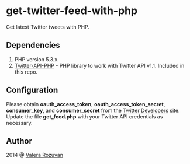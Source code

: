 get-twitter-feed-with-php
=========================

Get latest Twitter tweets with PHP.

Dependencies
------------

1. PHP version 5.3.x.
2. [Twitter-API-PHP](http://github.com/j7mbo/twitter-api-php) - PHP library to
work with Twitter API v1.1. Included in this repo.

Configuration
-------------

Please obtain **oauth_access_token**, **oauth_access_token_secret**,
**consumer_key**, and **consumer_secret** from the
[Twitter Developers](https://dev.twitter.com/) site. Update the file
**get_feed.php** with your Twitter API credentials as necessary.

Author
------

2014 @ [Valera Rozuvan](http://valera.rozuvan.net/)
